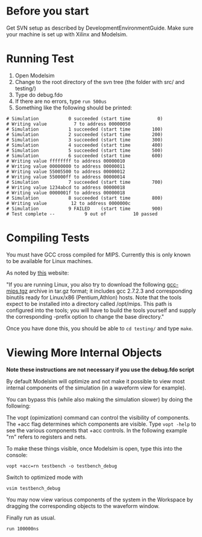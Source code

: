 # Before you start

Get SVN setup as described by DevelopmentEnvironmentGuide. Make sure your machine is set up with Xilinx and Modelsim.

# Running Test

  1. Open Modelsim
  1. Change to the root directory of the svn tree (the folder with src/ and testing/)
  1. Type do debug.fdo
  1. If there are no errors, type `run 500us`
  1. Something like the following should be printed:
```
# Simulation           0 succeeded (start time          0)
# Writing value          7 to address 00000050
# Simulation           1 succeeded (start time        100)
# Simulation           2 succeeded (start time        200)
# Simulation           3 succeeded (start time        300)
# Simulation           4 succeeded (start time        400)
# Simulation           5 succeeded (start time        500)
# Simulation           6 succeeded (start time        600)
# Writing value ffffffff to address 00000010
# Writing value 00000000 to address 00000011
# Writing value 55005500 to address 00000012
# Writing value 550000ff to address 00000014
# Simulation           7 succeeded (start time        700)
# Writing value 1234abcd to address 00000018
# Writing value 0000001f to address 00000018
# Simulation           8 succeeded (start time        800)
# Writing value         12 to address 0000000c
# Simulation           9 FAILED    (start time        900)
# Test complete --           9 out of          10 passed
```

# Compiling Tests

You must have GCC cross compiled for MIPS.  Currently this is only known to be available for Linux machines.

As noted by [this](http://tams-www.informatik.uni-hamburg.de/applets/hades/webdemos/mips.html) website:

"If you are running Linux, you also try to download the following [gcc-mips.tgz](http://tams-www.informatik.uni-hamburg.de/applets/hades/archive/gcc-2.7.2.3-mips.tgz) archive in tar.gz format; it includes gcc 2.7.2.3 and corresponding binutils ready for Linux/x86 (Pentium,Athlon) hosts. Note that the tools expect to be installed into a directory called /opt/mips. This path is configured into the tools; you will have to build the tools yourself and supply the corresponding -prefix option to change the base directory."

Once you have done this, you should be able to `cd testing/` and type `make`.

# Viewing More Internal Objects

**Note these instructions are not necessary if you use the debug.fdo script**

By default Modelsim will optimize and not make it possible to view most internal components of the simulation (in a waveform view for example).

You can bypass this (while also making the simulation slower) by doing the following:

The vopt (opimization) command can control the visibility of components.  The +acc flag determines which components are visible.  Type `vopt -help` to see the various components that +acc controls.  In the following example "rn" refers to registers and nets.

To make these things visible, once Modelsim is open, type this into the console:

```
vopt +acc=rn testbench -o testbench_debug
```

Switch to optimized mode with

```
vsim testbench_debug
```

You may now view various components of the system in the Workspace by dragging the corresponding objects to the waveform window.

Finally run as usual.

```
run 100000ns
```